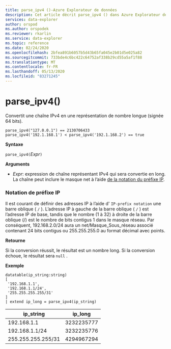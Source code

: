 ```yaml
---
title: parse_ipv4 ()-Azure Explorateur de données
description: Cet article décrit parse_ipv4 () dans Azure Explorateur de données.
services: data-explorer
author: orspod
ms.author: orspodek
ms.reviewer: rkarlin
ms.service: data-explorer
ms.topic: reference
ms.date: 02/24/2020
ms.openlocfilehash: 2bfea891b6057b5d43b65fa045e2b01d5e025a82
ms.sourcegitcommit: 733bde4c6bc422c64752af338b29cd55a5af1f88
ms.translationtype: MT
ms.contentlocale: fr-FR
ms.lasthandoff: 05/13/2020
ms.locfileid: "83271245"
---
```

# <a name="parse_ipv4"></a>parse_ipv4()

Convertit une chaîne IPv4 en une représentation de nombre longue (signée 64 bits).

```kusto
parse_ipv4("127.0.0.1") == 2130706433
parse_ipv4('192.1.168.1') < parse_ipv4('192.1.168.2') == true
```

**Syntaxe**

`parse_ipv4(`*Expr*`)`

**Arguments**

* *Expr*: expression de chaîne représentant IPv4 qui sera convertie en long. La chaîne peut inclure le masque net à l’aide [de la notation du préfixe IP](#ip-prefix-notation).

### <a name="ip-prefix-notation"></a>Notation de préfixe IP

Il est courant de définir des adresses IP à l’aide d' `IP-prefix notation` une barre oblique ( `/` ).
L’adresse IP à gauche de la barre oblique ( `/` ) est l’adresse IP de base, tandis que le nombre (1 à 32) à droite de la barre oblique (/) est le nombre de bits contigus 1 dans le masque réseau. Par conséquent, 192.168.2.0/24 aura un net/Masque_Sous_réseau associé contenant 24 bits contigus ou 255.255.255.0 au format décimal avec points.

**Retourne**

Si la conversion réussit, le résultat est un nombre long.
Si la conversion échoue, le résultat sera `null` .
 
**Exemple**

<!-- csl: https://help.kusto.windows.net/Samples -->
```kusto
datatable(ip_string:string)
[
 '192.168.1.1',
 '192.168.1.1/24',
 '255.255.255.255/31'
]
| extend ip_long = parse_ipv4(ip_string)
```

|ip_string|ip_long|
|---|---|
|192.168.1.1|3232235777|
|192.168.1.1/24|3232235776|
|255.255.255.255/31|4294967294|
